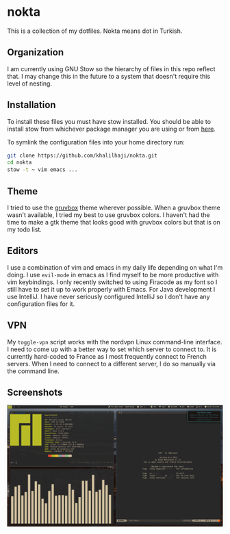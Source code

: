 # nokta
This is a collection of my dotfiles.
Nokta means dot in Turkish.

## Organization
I am currently using GNU Stow so the hierarchy of files in this repo reflect that. I may change 
this in the future to a system that doesn't require this level of nesting.

## Installation
To install these files you must have stow installed. You should be able to install stow
from whichever package manager you are using or from [here](https://www.gnu.org/software/stow/). 

To symlink the configuration files into your home directory run:
```sh
git clone https://github.com/khalilhaji/nokta.git 
cd nokta
stow -t ~ vim emacs ...
```

## Theme
I tried to use the [gruvbox](https://github.com/morhetz/gruvbox) theme wherever possible. When a gruvbox theme wasn't available, I tried my best to use gruvbox colors.
I haven't had the time to make a gtk theme that looks good with gruvbox colors but that is on my todo list.

## Editors
I use a combination of vim and emacs in my daily life depending on what I'm doing. I use `evil-mode` in emacs as I find myself to be more productive with vim keybindings.
I only recently switched to using Firacode as my font so I still have to set it up to work properly with Emacs.
For Java development I use IntelliJ. I have never seriously configured IntelliJ so I don't have any configuration files for it.

## VPN
My `toggle-vpn` script works with the nordvpn Linux command-line interface. I need to come up with a better way to set which server to connect to. It is currently hard-coded to France as I most frequently connect to French servers. When I need to connect to a different server, I do so manually via the command line.

## Screenshots
![Screenshot of my configuration](screenshots/screenshot1.png)
